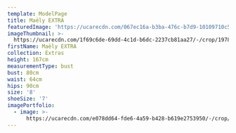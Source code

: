 ```yaml
---
template: ModelPage
title: Maëly EXTRA
featuredImage: 'https://ucarecdn.com/067ec16a-b3ba-476c-b7d9-10109710c580/'
imageThumbnail: >-
  https://ucarecdn.com/1f69c6de-69dd-4c1d-b6dc-2237cb81aa27/-/crop/1978x1386/0,190/-/preview/-/rotate/90/
firstName: Maëly EXTRA
collection: Extras
height: 167cm
measurementType: bust
bust: 80cm
waist: 64cm
hips: 90cm
size: '8'
shoeSize: '7'
imagePortfolio:
  - image: >-
      https://ucarecdn.com/e078dd64-fde6-4a59-b428-b619e2753950/-/crop/1892x1322/86,287/-/preview/-/rotate/90/
---
```


